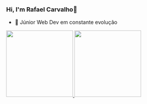 ### Hi, I'm Rafael Carvalho👋

- 🚀 Júnior Web Dev em constante evolução

<div align="left">
  <a href="https://github.com/faelcarvalho">
  <img height="180em" src="https://github-readme-stats.vercel.app/api?username=faelcarvalho&show_icons=true&theme=tokyonight&include_all_commits=true&count_private=true"/>
    <img height="180em" src="https://github-readme-stats.vercel.app/api/top-langs/?username=faelcarvalho&layout=compact&langs_count=7&theme=tokyonight"/>
</div>
